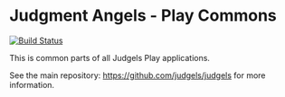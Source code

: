# Judgment Angels - Play Commons

[![Build Status](https://travis-ci.org/judgels/play-commons.svg?branch=master)](https://travis-ci.org/judgels/play-commons)

This is common parts of all Judgels Play applications.

See the main repository: https://github.com/judgels/judgels for more information.
